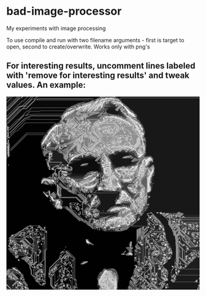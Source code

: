 # bad-image-processor
My experiments with image processing

To use compile and run with two filename arguments - first is target to open, second to create/overwrite. Works only with png's

For interesting results, uncomment lines labeled with 'remove for interesting results' and tweak values. An example:
-----


![Interesting_result](Dale_crazied.png)
